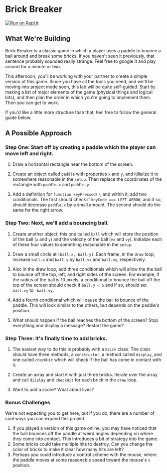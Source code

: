 # Brick Breaker

[![Run on Repl.it](https://repl.it/badge/github/upperlinecode/brick-breaker-javascript)](https://repl.it/github/upperlinecode/brick-breaker-javascript)

## What We're Building

Brick Breaker is a classic game in which a player uses a paddle to bounce a ball around and break some bricks. If you haven't seen it previously, that sentence probably sounded really strange. Feel free to google it and play around for a minute or two.

This afternoon, you'll be working with your partner to create a simple version of this game. Since you have all the tools you need, and we'll be moving into project mode soon, this lab will be quite self-guided. Start by making a list of major elements of the game (physical things and logical bits), and then plan the order in which you're going to implement them. Then you can get to work.

If you'd like a little more structure than that, feel free to follow the general guide below.

## A Possible Approach

### Step One: Start off by creating a paddle which the player can move left and right.

1. Draw a horizontal rectangle near the bottom of the screen.

2. Create an object called `paddle` with properties `x` and `y`, and itilialize it to somewhere reasonable in the `setup`. Then replace the coordinates of the rectangle with `paddle.x` and `paddle.y`.

3. Add a definition for `function keyPressed()`, and within it, add two conditionals. The first should check if `keyCode === LEFT_ARROW`, and if so, should decrease `paddle.x` by a small amount. The second should do the same for the right arrow.

### Step Two: Next, we'll add a bouncing ball.

1. Create another object, this one called `ball` which will store the position of the ball (`x` and `y`) and the velocity of the ball (`vx` and `vy`). Initialize each of these four values to something reasonable in the `setup`.

2. Draw a small circle at `(ball.x, ball.y)`. Each frame, in the `draw` loop, increase `ball.x` and `ball.y` by `ball.vx` and `ball.vy`, respectively.

3. Also in the draw loop, add three conditionals which will allow the the ball to bounce off the top, left, and right sides of the screen. For example, if the radius of the ball is 10 pixels, a conditional to bounce the ball off the top of the screen should check if `ball.y < 5` and if so, should set `ball.vy` to `-ball.vy`.

4. Add a fourth conditional which will cause the ball to bounce of the paddle. This will look similar to the others, but depends on the paddle's position.

5. What should happen if the ball reaches the bottom of the screen? Stop everything and display a message? Restart the game?

### Step Three: It's finally time to add bricks.

1. The easiest way to do this is probably with a `Brick` class. The class should have three methods, a `constructor`, a method called `display`, and one called `checkHit` which will check if the ball has come in contact with it.

2. Create an array and start it with just three bricks. Iterate over the array and call `display` and `checkHit` for each brick in the `draw` loop.

3. Want to add a score? What about lives?

### Bonus Challenges

We're not expecting you to get here, but if you do, there are a number of cool ways you can expand this project.

1. If you played a version of this game online, you may have noticed that the ball bounces off the paddle at weird angles depending on where they come into contact. This introduces a bit of strategy into the game.
2. Some bricks could take multiple hits to destroy. Can you change the color of bricks to make it clear how many hits are left?
3. Perhaps you could introduce a control scheme with the mouse, where the paddle moves at some reasonable speed toward the mouse's `x` position.
